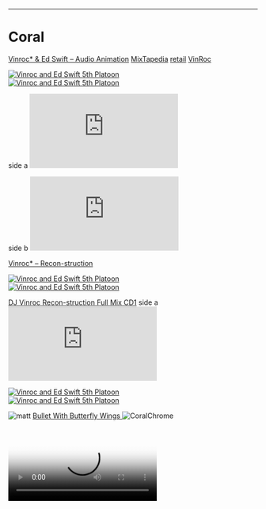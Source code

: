 <hr />

# Coral 


 [Vinroc* & Ed Swift – Audio Animation](https://www.discogs.com/release/4839912-Vinroc-Ed-Swift-Audio-Animation) [MixTapedia](http://www.mixtapedia.org/vinroc) [retail](https://www.hhv.de/shop/en/records/item/vin-roc-and-ed-swift-audio-animation-425765) [VinRoc](https://www.youtube.com/user/vinroc)

<div class='twoPanelSpread'>
  <div class='row'>
    <div class='panelColumn'>
      <div class='leftColumn'>
        <a href="https://i.discogs.com/arNQKU_VhCsJKKigvERTjYVcwk356Xlft4t_ETTgeU4/rs:fit/g:sm/q:90/h:600/w:586/czM6Ly9kaXNjb2dz/LWRhdGFiYXNlLWlt/YWdlcy9SLTQ4Mzk5/MTItMTQxOTQyMTg1/NC00NTg4LmpwZWc.jpeg"><img src="https://i.discogs.com/arNQKU_VhCsJKKigvERTjYVcwk356Xlft4t_ETTgeU4/rs:fit/g:sm/q:90/h:600/w:586/czM6Ly9kaXNjb2dz/LWRhdGFiYXNlLWlt/YWdlcy9SLTQ4Mzk5/MTItMTQxOTQyMTg1/NC00NTg4LmpwZWc.jpeg" alt="Vinroc and Ed Swift 5th Platoon"> </a>
      </div>
    </div>
    <div class='panelColumn'>
      <div class='rightColumn'>
        <a href="https://i.discogs.com/tsI8ygE9pq49zsjctX7mG_jEtN5z_iqZqKFUKAfM-jo/rs:fit/g:sm/q:90/h:600/w:365/czM6Ly9kaXNjb2dz/LWRhdGFiYXNlLWlt/YWdlcy9SLTQ4Mzk5/MTItMTQxOTQyMTg1/NS01OTk5LmpwZWc.jpeg"><img src="https://i.discogs.com/tsI8ygE9pq49zsjctX7mG_jEtN5z_iqZqKFUKAfM-jo/rs:fit/g:sm/q:90/h:600/w:365/czM6Ly9kaXNjb2dz/LWRhdGFiYXNlLWlt/YWdlcy9SLTQ4Mzk5/MTItMTQxOTQyMTg1/NS01OTk5LmpwZWc.jpeg" alt="Vinroc and Ed Swift 5th Platoon"> </a>
      </div>
    </div>
  </div>
</div>

 side a
<embed src="https://w.soundcloud.com/player/?url=https%3A//api.soundcloud.com/tracks/555176499&color=%23ff5500&auto_play=false&hide_related=false&show_comments=true&show_user=true&show_reposts=false&show_teaser=true&visual=true" />

  side b
<embed src="https://w.soundcloud.com/player/?url=https%3A//api.soundcloud.com/tracks/558569274&color=%23ff5500&auto_play=false&hide_related=false&show_comments=true&show_user=true&show_reposts=false&show_teaser=true&visual=true" />

[Vinroc* – Recon-struction](https://www.discogs.com/release/1416781-Vinroc-Recon-struction)

<div class='twoPanelSpread'>
  <div class='row'>
    <div class='panelColumn'>
      <div class='leftColumn'>
        <a href="https://i.discogs.com/moNYfUeM0Gxm9Zu7tRtgd6A7w88NvpnakzL3NNMzV9s/rs:fit/g:sm/q:90/h:600/w:369/czM6Ly9kaXNjb2dz/LWRhdGFiYXNlLWlt/YWdlcy9SLTE0MTY3/ODEtMTM2NjcxMjQ4/My0zNjI1LmpwZWc.jpeg"><img src="https://i.discogs.com/moNYfUeM0Gxm9Zu7tRtgd6A7w88NvpnakzL3NNMzV9s/rs:fit/g:sm/q:90/h:600/w:369/czM6Ly9kaXNjb2dz/LWRhdGFiYXNlLWlt/YWdlcy9SLTE0MTY3/ODEtMTM2NjcxMjQ4/My0zNjI1LmpwZWc.jpeg" alt="Vinroc and Ed Swift 5th Platoon"> </a>
      </div>
    </div>
    <div class='panelColumn'>
      <div class='rightColumn'>
        <a href="https://i.discogs.com/lVGszY67djmkunBFsEhURasZ_HyQasdA8kmhAvoYjQg/rs:fit/g:sm/q:90/h:382/w:600/czM6Ly9kaXNjb2dz/LWRhdGFiYXNlLWlt/YWdlcy9SLTE0MTY3/ODEtMTM2NjcxMjQ4/OS00NTMwLmpwZWc.jpeg"><img src="https://i.discogs.com/lVGszY67djmkunBFsEhURasZ_HyQasdA8kmhAvoYjQg/rs:fit/g:sm/q:90/h:382/w:600/czM6Ly9kaXNjb2dz/LWRhdGFiYXNlLWlt/YWdlcy9SLTE0MTY3/ODEtMTM2NjcxMjQ4/OS00NTMwLmpwZWc.jpeg" alt="Vinroc and Ed Swift 5th Platoon"> </a>
      </div>
    </div>
  </div>
</div>

[DJ Vinroc Recon-struction Full Mix CD1](https://www.youtube.com/watch?v=m7LTQa0MZ1c)
side a 
<embed src="https://w.soundcloud.com/player/?url=https%3A//api.soundcloud.com/tracks/259350893&color=%23ff5500&auto_play=false&hide_related=false&show_comments=true&show_user=true&show_reposts=false&show_teaser=true&visual=true" />

<div class='twoPanelSpread'>
  <div class='row'>
    <div class='panelColumn'>
      <div class='leftColumn'>
        <a href="https://i.discogs.com/Nhy_WCe6Um7XrYOZDRoIwco9BSttyMb7Hz0BRNOZUgg/rs:fit/g:sm/q:90/h:600/w:372/czM6Ly9kaXNjb2dz/LWRhdGFiYXNlLWlt/YWdlcy9SLTE0MTY3/ODEtMTIxNzg4MzUw/MS5qcGVn.jpeg"><img src="https://i.discogs.com/Nhy_WCe6Um7XrYOZDRoIwco9BSttyMb7Hz0BRNOZUgg/rs:fit/g:sm/q:90/h:600/w:372/czM6Ly9kaXNjb2dz/LWRhdGFiYXNlLWlt/YWdlcy9SLTE0MTY3/ODEtMTIxNzg4MzUw/MS5qcGVn.jpeg" alt="Vinroc and Ed Swift 5th Platoon"> </a>
      </div>
    </div>
    <div class='panelColumn'>
      <div class='rightColumn'>
        <a href="https://i.discogs.com/ojImIIWK2qRoJzauDMbEeyIw3-i1L-1HvoIwJUaQAZI/rs:fit/g:sm/q:90/h:599/w:600/czM6Ly9kaXNjb2dz/LWRhdGFiYXNlLWlt/YWdlcy9SLTE0MTY3/ODEtMTM2NjcxMjQ3/OC05MDY0LmpwZWc.jpeg"><img src="https://i.discogs.com/ojImIIWK2qRoJzauDMbEeyIw3-i1L-1HvoIwJUaQAZI/rs:fit/g:sm/q:90/h:599/w:600/czM6Ly9kaXNjb2dz/LWRhdGFiYXNlLWlt/YWdlcy9SLTE0MTY3/ODEtMTM2NjcxMjQ3/OC05MDY0LmpwZWc.jpeg" alt="Vinroc and Ed Swift 5th Platoon"> </a>
      </div>
    </div>
  </div>
</div>

![matt](https://pbs.twimg.com/media/GMbrGfqaIAAaJeb?format=jpg&name=large)
[Bullet With Butterfly Wings ](https://www.youtube.com/watch?v=xCmA1uC0r9A)
![CoralChrome](https://pbs.twimg.com/media/GNVVbu0akAA3Cjo?format=jpg&name=medium)

<video controls  height="auto" poster="https://media1.giphy.com/media/v1.Y2lkPTc5MGI3NjExc3BqeGhkeHlsa21zaGFzanJjbHQ0ZTJtdHVrbWc1YTFsYWtyam43dyZlcD12MV9pbnRlcm5hbF9naWZfYnlfaWQmY3Q9Zw/R38DwrrBGxy9i/giphy.webp">

<source src="https://archive.org/download/the-boondocks-complete/Season%201/The%20Boondocks%20-%20S01E11%20-%20Let%27s%20Nab%20Oprah.mp4" type="video/mp4" />    
<source src="https://archive.org/download/the-boondocks-complete/Season%201/The%20Boondocks%20-%20S01E11%20-%20Let%27s%20Nab%20Oprah.mp4" type="video/mp4" />
      
Download the
        or
      <a href="https://archive.org/download/the-boondocks-complete/Season%201/The%20Boondocks%20-%20S01E11%20-%20Let%27s%20Nab%20Oprah.mp4">MP4</a>
        video.
</video>

[Watch The Boondocks (Complete Series) on Archive.org](https://archive.org/details/the-boondocks-complete)

<iframe src="https://archive.org/embed/the-scooby-doo-show" width="640" height="480" frameborder="0" webkitallowfullscreen="true" mozallowfullscreen="true" allowfullscreen></iframe>

[WatchList](https://www.b98.tv/home/)



<iframe width="560" height="315" src="https://www.youtube.com/embed/uABHh5OGQHs?si=9JQY9eHSJqkgnsAz" title="YouTube video player" frameborder="0" allow="accelerometer; autoplay; clipboard-write; encrypted-media; gyroscope; picture-in-picture; web-share" referrerpolicy="strict-origin-when-cross-origin" allowfullscreen></iframe>
<iframe width="560" height="315" src="https://www.youtube.com/embed/F9ULbmCvmxY?si=PeuHv1VK9Um3Jx2A" title="black ice outkast video player" frameborder="0" allow="accelerometer; autoplay; clipboard-write; encrypted-media; gyroscope; picture-in-picture; web-share" referrerpolicy="strict-origin-when-cross-origin" allowfullscreen></iframe>
<iframe width="560" height="315" src="https://www.youtube.com/embed/34ENnbcnxTE?si=fJzz4zBckzIYsoVv" title="YouTube video player" frameborder="0" allow="accelerometer; autoplay; clipboard-write; encrypted-media; gyroscope; picture-in-picture; web-share" referrerpolicy="strict-origin-when-cross-origin" allowfullscreen></iframe>






[Fat Albert and The Cosby Kids - S5: EP 8 - Soft Core](https://www.imdb.com/title/tt1993872/) Rudy's friend, Dustin, gives the gang the wrong information on sex education when he gives them pornographic magazines and shows them dirty movies. Rudy's mother intervenes and points the boys in the right direction...[imdb](https://www.imdb.com/title/tt0800332/)



[Fat Albert and the Cosby Kids - "Soft Core" - 1979](https://youtu.be/pJVcG6cl4WM?si=uIK1Il470L70oFAZ)


[Another bill again-Tony Rebel](https://youtu.be/U9ZLAgyn2-Q?si=edanJb7aZeVbTl00)

[Walkman RealTimeNegroSpiritualfromWestAtlanta](https://ia802307.us.archive.org/27/items/goodie-mob-what-chu-know/What%20Chu%20Know/08-Free%20%28Acapella%29.mp3)
![Coral](https://pbs.twimg.com/media/GR6arCnacAEwgJA?format=jpg&name=medium)

<div class=" track">
       
   <IMG src="https://archive.org/download/ng_20220827/ng_20220827.thumbs/ng_000234.jpg">
        <audio controls loop >
                   <source src="https://archive.org/download/ng_20220827/ng.mp4">
                   Your browser dose not Support the audio Tag
               </audio>
    </div>
<iframe src="https://archive.org/embed/ng_20220827" width="640" height="480" frameborder="0" webkitallowfullscreen="true" mozallowfullscreen="true" allowfullscreen></iframe>

[The Chemical Brothers - No Geography FULL ALBUM (Japanese Edition) 2019 | Lidvall TECHNO LIVE SET #3](https://youtu.be/BfUQpo409G0?si=7WdIMM8fauQTug9O)
[https://www.thechemicalbrothers.com/music-videos/no-geography](https://www.thechemicalbrothers.com/music-videos/no-geography)
Hey baby if u r curious abt what font im using its [Space_Mono](https://fonts.google.com/specimen/Space+Mono). If you want to learn more, [Fork The Repo](https://github.com/googlefonts/spacemono) and [Study Typography](https://vimeo.com/398873298)

<div class="office">
  <div class="space-mono-regular font">
    <h3>Space-Mono</h3>
    <p>The Head is the story of Jim, "just a regular guy" who wakes up one day and finds that his cranium has swelled and is now home to Roy, a freaky-looking but amiable purple alien who's been sent here to save the world! The Head is the story of Jim, "just a regular guy" who wakes up one day and finds that his cranium has swelled and is now home to Roy, a freaky-looking but amiable purple alien who's been sent here to save the world! The Head is the story of Jim, "just a regular guy" who wakes up one day and finds that his cranium has swelled and is now home to Roy, a freaky-looking but amiable purple alien who's been sent here to save the world!
    </p>
  </div>
  </div>

### Hi Coral,
 I got your message, here are some curated hiphop selections i approve of, they will give us middle ground. ilove you . . . dad ~ rashard iman kelly aka thaka aka shaadi [NasaJpl_MrO]()
<iframe src="https://archive.org/embed/Xzibit_Paparazzi" width="640" height="480" frameborder="0" webkitallowfullscreen="true" mozallowfullscreen="true" allowfullscreen></iframe>

[reddit](https://www.reddit.com/r/hiphopheads/comments/y4msp9/xzibit_paparazzi/?rdt=62940)
[Xzibit - The Foundation](https://en.wikipedia.org/wiki/The_Foundation_(song))  is the second single from Xzibit's debut album At the Speed of Life and also appeared on the soundtrack to the film Hurricane Streets. Xzibit dedicated this song to his one-year-old son.[wiki](https://en.wikipedia.org/wiki/Xzibit)

<embed src="https://www.youtube.com/embed/k_8Jlq9n3Kw?si=RHS_4b3R4gxNlayD" title="YouTube video player" />

[Xecutioners - Mad Flava (Album: X-Pressions)](https://youtu.be/P9E_p538Slc?si=iDG8zW7ZKjOp1bIh)
![https://archive.org/download/digable-planets-rebirth-of-slick-cool-like-dat/Rebirth%20Of%20Slick%20(Cool%20Like%20Dat)/1.jpg](https://archive.org/download/digable-planets-rebirth-of-slick-cool-like-dat/Rebirth%20Of%20Slick%20(Cool%20Like%20Dat)/1.jpg)
[Rebirth Of Slick (Cool Like Dat)](https://archive.org/details/digable-planets-rebirth-of-slick-cool-like-dat)

[Smif N Wessun - Get Up (Official Music Video)](https://www.youtube.com/watch?v=pzN5ZPxl46A)

[Digable Planets - Reachin' (A New Refutation of Time and Space) (1993) FULL ALBUM](https://youtu.be/DbVTKk3jgXU?si=Kfl4BwIyjud2SEj4)

[Digable Planets - 9th Wonder (Blackitolism)](https://youtu.be/8QGLnq9VYxA?si=7f2h7tF_kLv91IZ8) 

<div class="playlist">
  
  <div class=" track">
       
   <IMG src="https://upload.wikimedia.org/wikipedia/en/0/0c/Paparazzi_XZ.jpg">
        <audio controls  loop >
                   <source src="https://archive.org/download/bell-biv-devoe-do-me-mentality-hip-hop/Xzibit%20-%20Paparazzi.mp3">
                   Your browser dose not Support the audio Tag
               </audio>
    </div>
  
<div class=" track">
       
   <IMG src="https://archive.org/download/grand-puba-2000/2000/a.jpg">
        <audio controls  loop >
                   <source src="https://archive.org/download/grand-puba-2000/2000/02-I%20Like%20It%20%28I%20Wanna%20Be%20Where%20You%20Are%29.mp3">
                   Your browser dose not Support the audio Tag
               </audio>
    </div>
  <div class=" track">
       
   <IMG src="https://ia801707.us.archive.org/26/items/big-pun-capital-punishment/Capital%20Punishment/cover.jpg?cnt=0">
        <audio controls  loop >
                   <source src="https://archive.org/download/big-pun-capital-punishment/Capital%20Punishment/13-Glamour%20Life%20%28Ft.%20Terror%20Squad%29.mp3">
                   Your browser dose not Support the audio Tag
               </audio>
    </div>
 <div class=" track">
       
   <IMG src="https://archive.org/download/digable-planets-rebirth-of-slick-cool-like-dat/Rebirth%20Of%20Slick%20(Cool%20Like%20Dat)/1.jpg">
        <audio controls  loop >
                   <source src="https://archive.org/download/digable-planets-rebirth-of-slick-cool-like-dat/Rebirth%20Of%20Slick%20%28Cool%20Like%20Dat%29/01-Rebirth%20Of%20Slick%20%28Cool%20Like%20Dat%29%20%287%27%27%20Mix%29.mp3">
                   Your browser dose not Support the audio Tag
               </audio>
    </div>
</div>    

[2000 by Grand Puba](https://archive.org/details/grand-puba-2000)
<iframe src="https://archive.org/embed/grand-puba-2000" width="500" height="60" frameborder="0" webkitallowfullscreen="true" mozallowfullscreen="true" allowfullscreen></iframe>

